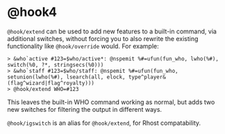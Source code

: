 # @hook4
`@hook/extend` can be used to add new features to a built-in command, via additional switches, without forcing you to also rewrite the existing functionality like `@hook/override` would. For example:
```
> &who`active #123=$who/active*: @nspemit %#=ufun(fun_who, lwho(%#), switch(%0, ?*, stringsecs(%0)))
> &who`staff #123=$who/staff: @nspemit %#=ufun(fun_who, setunion(lwho(%#), lsearch(all, elock, type^player&(flag^wizard|flag^royalty)))
> @hook/extend WHO=#123
```

This leaves the built-in WHO command working as normal, but adds two new switches for filtering the output in different ways.

`@hook/igswitch` is an alias for `@hook/extend`, for Rhost compatability.

